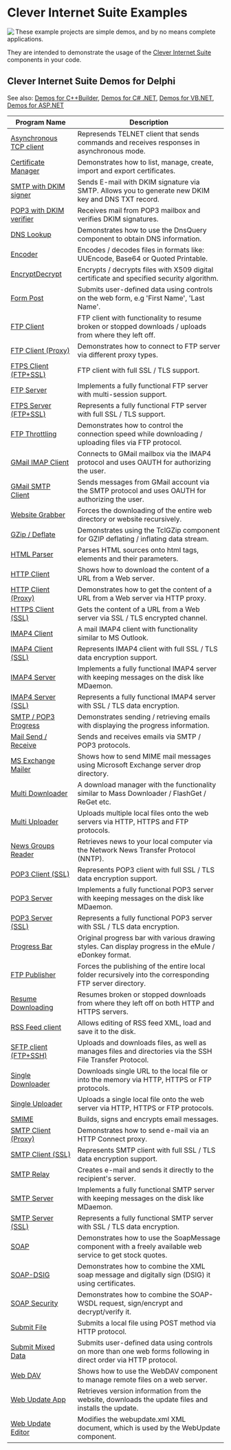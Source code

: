 # Clever Internet Suite Examples

<img align="left" src="https://www.clevercomponents.com/images/suite94-splash.jpg"/>

These example projects are simple demos, and by no means complete applications.

They are intended to demonstrate the usage of the [Clever Internet Suite](https://www.clevercomponents.com/products/inetsuite/) components in your code.

## Clever Internet Suite Demos for Delphi

See also:  [Demos for C++Builder](DemosCBuilder.md), [Demos for C# .NET](DemosCS.md), [Demos for VB.NET](DemosVBNET.md), [Demos for ASP.NET](./ASP.NET)   

| Program Name | Description |
|---|---|
|[Asynchronous TCP client](./Delphi/AsyncClient)|Represends TELNET client that sends commands and receives responses in asynchronous mode.|
|[Certificate Manager](./Delphi/CertMgr)|Demonstrates how to list, manage, create, import and export certificates.|
|[SMTP with DKIM signer](./Delphi/DkimSign)|Sends E-mail with DKIM signature via SMTP. Allows you to generate new DKIM key and DNS TXT record.|
|[POP3 with DKIM verifier](./Delphi/DkimVerify)|Receives mail from POP3 mailbox and verifies DKIM signatures.|
|[DNS Lookup](./Delphi/DnsLookup)|Demonstrates how to use the DnsQuery component to obtain DNS information.|
|[Encoder](./Delphi/Encoder)|Encodes / decodes files in formats like: UUEncode, Base64 or Quoted Printable.|
|[EncryptDecrypt](./Delphi/EncryptDecrypt)|Encrypts / decrypts files with X509 digital certificate and specified security algorithm.|
|[Form Post](./Delphi/FormPost)|Submits user-defined data using controls on the web form, e.g 'First Name', 'Last Name'.|
|[FTP Client](./Delphi/FtpClient)|FTP client with functionality to resume broken or stopped downloads / uploads from where they left off.|
|[FTP Client (Proxy)](./Delphi/FtpClientProxy)|Demonstrates how to connect to FTP server via different proxy types.|
|[FTPS Client (FTP+SSL)](./Delphi/FtpClientSSL)|FTP client with full SSL / TLS support.|
|[FTP Server](./Delphi/FtpServer)|Implements a fully functional FTP server with multi-session support.|
|[FTPS Server (FTP+SSL)](./Delphi/FtpServerSSL)|Represents a fully functional FTP server with full SSL / TLS support.|
|[FTP Throttling](./Delphi/FtpThrottling)|Demonstrates how to control the connection speed while downloading / uploading files via FTP protocol.|
|[GMail IMAP Client](./Delphi/GMailIMAP)|Connects to GMail mailbox via the IMAP4 protocol and uses OAUTH for authorizing the user.|
|[GMail SMTP Client](./Delphi/GMailSMTP)|Sends messages from GMail account via the SMTP protocol and uses OAUTH for authorizing the user.|
|[Website Grabber](./Delphi/GrabWebSite)|Forces the downloading of the entire web directory or website recursively.|
|[GZip / Deflate](./Delphi/GZipDeflate)|Demonstrates using the TclGZip component for GZIP deflating / inflating data stream.|
|[HTML Parser](./Delphi/HtmlParser)|Parses HTML sources onto html tags, elements and their parameters.|
|[HTTP Client](./Delphi/HttpClient)|Shows how to download the content of a URL from a Web server.|
|[HTTP Client (Proxy)](./Delphi/HttpClientProxy)|Demonstrates how to get the content of a URL from a Web server via HTTP proxy.|
|[HTTPS Client (SSL)](./Delphi/HttpClientSSL)|Gets the content of a URL from a Web server via SSL / TLS encrypted channel.|
|[IMAP4 Client](./Delphi/ImapClient)|A mail IMAP4 client with functionality similar to MS Outlook.|
|[IMAP4 Client (SSL)](./Delphi/ImapClientSSL)|Represents IMAP4 client with full SSL / TLS data encryption support.|
|[IMAP4 Server](./Delphi/ImapServer)|Implements a fully functional IMAP4 server with keeping messages on the disk like MDaemon.|
|[IMAP4 Server (SSL)](./Delphi/ImapServerSSL)|Represents a fully functional IMAP4 server with SSL / TLS data encryption.|
|[SMTP / POP3 Progress](./Delphi/MailProgress)|Demonstrates sending / retrieving emails with displaying the progress information.|
|[Mail Send / Receive](./Delphi/MailSendReceive)|Sends and receives emails via SMTP / POP3 protocols.|
|[MS Exchange Mailer](./Delphi/MSExchange)|Shows how to send MIME mail messages using Microsoft Exchange server drop directory.|
|[Multi Downloader](./Delphi/MultiDownloader)|A download manager with the functionality similar to Mass Downloader / FlashGet / ReGet etc.|
|[Multi Uploader](./Delphi/MultiUploader)|Uploads multiple local files onto the web servers via HTTP, HTTPS and FTP protocols.|
|[News Groups Reader](./Delphi/NewsGroups)|Retrieves news to your local computer via the Network News Transfer Protocol (NNTP).|
|[POP3 Client (SSL)](./Delphi/Pop3ClientSSL)|Represents POP3 client with full SSL / TLS data encryption support.|
|[POP3 Server](./Delphi/Pop3Server)|Implements a fully functional POP3 server with keeping messages on the disk like MDaemon.|
|[POP3 Server (SSL)](./Delphi/Pop3ServerSSL)|Represents a fully functional POP3 server with SSL / TLS data encryption.|
|[Progress Bar](./Delphi/ProgressBar)|Original progress bar with various drawing styles. Can display progress in the eMule / eDonkey format.|
|[FTP Publisher](./Delphi/PublishFtpDir)|Forces the publishing of the entire local folder recursively into the corresponding FTP server directory.|
|[Resume Downloading](./Delphi/Resuming)|Resumes broken or stopped downloads from where they left off on both HTTP and HTTPS servers.|
|[RSS Feed client](./Delphi/RssFeed)|Allows editing of RSS feed XML, load and save it to the disk.|
|[SFTP client (FTP+SSH)](./Delphi/SFtpClient)|Uploads and downloads files, as well as manages files and directories via the SSH File Transfer Protocol.|
|[Single Downloader](./Delphi/SingleDownloader)|Downloads single URL to the local file or into the memory via HTTP, HTTPS or FTP protocols.|
|[Single Uploader](./Delphi/SingleUploader)|Uploads a single local file onto the web server via HTTP, HTTPS or FTP protocols.|
|[SMIME](./Delphi/SMime)|Builds, signs and encrypts email messages.|
|[SMTP Client (Proxy)](./Delphi/SmtpClientProxy)|Demonstrates how to send e-mail via an HTTP Connect proxy.|
|[SMTP Client (SSL)](./Delphi/SmtpClientSSL)|Represents SMTP client with full SSL / TLS data encryption support.|
|[SMTP Relay](./Delphi/SmtpRelay)|Creates e-mail and sends it directly to the recipient's server.|
|[SMTP Server](./Delphi/SmtpServer)|Implements a fully functional SMTP server with keeping messages on the disk like MDaemon.|
|[SMTP Server (SSL)](./Delphi/SmtpServerSSL)|Represents a fully functional SMTP server with SSL / TLS data encryption.|
|[SOAP](./Delphi/Soap)|Demonstrates how to use the SoapMessage component with a freely available web service to get stock quotes.|
|[SOAP-DSIG](./Delphi/SoapDSIG)|Demonstrates how to combine the XML soap message and digitally sign (DSIG) it using certificates.|
|[SOAP Security](./Delphi/SoapSecurity)|Demonstrates how to combine the SOAP-WSDL request, sign/encrypt and decrypt/verify it.|
|[Submit File](./Delphi/SubmitFile)|Submits a local file using POST method via HTTP protocol.|
|[Submit Mixed Data](./Delphi/SubmitWizard)|Submits user-defined data using controls on more than one web forms following in direct order via HTTP protocol.|
|[Web DAV](./Delphi/WebDAV)|Shows how to use the WebDAV component to manage remote files on a web server.|
|[Web Update App](./Delphi/WebUpdateApp)|Retrieves version information from the website, downloads the update files and installs the update.|
|[Web Update Editor](./Delphi/WebUpdateEditor)|Modifies the webupdate.xml XML document, which is used by the WebUpdate component.|
